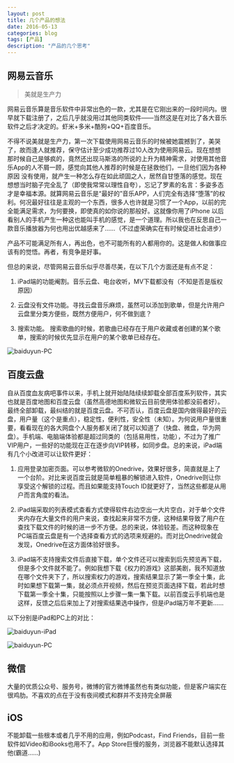 ```yaml
---
layout: post
title: 几个产品的想法
date: 2016-05-13
categories: blog
tags: [产品]
description: "产品的几个思考"
---
```


## 网易云音乐

> 美就是生产力

网易云音乐算是音乐软件中非常出色的一款，尤其是在它刚出来的一段时间内。很早就下载注册了，之后几乎就没用过其他同类软件——当然这是在对比了各大音乐软件之后才决定的。虾米+多米+酷狗+QQ+百度音乐。

不得不说美就是生产力，第一次下载使用网易云音乐的时候被她震撼到了，美哭了，故而逢人就推荐，保守估计至少成功推荐过10人改为使用网易云。现在想想那时候自己是够疯的，竟然还出现马斯洛的所说的上升为精神需求，对使用其他音乐App的人不屑一顾，感觉向其他人推荐的时候是在拯救他们，一旦他们因为各种原因 没有使用，就产生一种怎么存在如此顽固之人，居然自甘堕落的感觉。现在想想当时脑子完全乱了（即使我常常以理性自夸），忘记了罗素的名言：多姿多态才是幸福本源。就算网易云音乐是“最好的”音乐APP，人们完全有选择“堕落”的权利。何况最好往往是主观的一个东西，很多人也许就是习惯了一个App，以前的完全能满足需求，为何要换，即使真的如你说的那般好。这就像你用了iPhone 以后看别人的手机产生一种这也能叫手机的感觉，是一个道理。所以我也在反思自己一款音乐播放器为何也用出优越感来了……（不过虚荣确实在有时候促进社会进步）

产品不可能满足所有人，再出色，也不可能所有的人都用你的。这是做人和做事应该有的觉悟。再者，有竞争是好事。

但总的来说，尽管网易云音乐似乎尽善尽美，在以下几个方面还是有点不足：

1. iPad端的功能阉割。音乐云盘、电台收听，MV下载都没有（不知是否是版权原因）

2. 云盘没有文件功能。寻找云盘音乐麻烦，虽然可以添加到歌单，但是允许用户云盘里分类方便些，既然方便用户，何不做到底？

3. 搜索功能。 搜索歌曲的时候，若歌曲已经存在于用户收藏或者创建的某个歌单，搜索的时候优先显示在用户的某个歌单已经存在。


![baiduyun-PC](http://7xsx6z.com1.z0.glb.clouddn.com/IMG_0022.PNG)

## 百度云盘

自从百度血友病吧事件以来，手机上就开始陆陆续续卸载全部百度系列软件，其实也就是百度地图和百度云盘（虽然高德地图和微软云目前使用体验都没前者好）。最终全部卸载，最纠结的就是百度云盘。不可否认，百度云盘是国内做得最好的云盘，用户量（这个是重点），稳定性，便利性，安全性（未知）。为何说用户量很重要，看看现在的各大网盘个人服务都关闭了就可以知道了（快盘、微盘，华为网盘）。手机端、电脑端体验都是超过同类的（包括易用性，功能），不过为了推广VIP用户，一些好的功能现在正在逐步向VIP转移，如同步盘。总的来说，iPad端有几个小改进可以让软件更好：

1. 应用登录加密页面。可以参考微软的Onedrive，效果好很多，简直就是上了一个台阶。对比来说百度云就是简单粗暴的解锁进入软件，Onedrive则让你享受这个解锁的过程。而且如果能支持Touch ID就更好了，当然这些都是从用户而言角度的看法。

2. iPad端采取的列表模式查看方式使得软件右边空出一大片空白，对于单个文件夹内存在大量文件的用户来说，查找起来非常不方便，这种结果导致了用户在查找下载文件的时候的进一步不方便。总的来说，体验较差。而这种现象在PC端百度云盘是有一个选择查看方式的选项来规避的。而对比Onedrive就会发现，Onedrive在这方面体验好很多。

3. iPad端不支持搜索文件后直接下载，单个文件还可以搜索到后先预览再下载，但是多个文件就不能了。例如我想下载《权力的游戏》这部美剧，我不知道放在哪个文件夹下了，所以搜索权力的游戏，搜索结果显示了第一季全十集，此时如果想下载第一集，就必须点开视频，然后在预览页面选择下载，若此时想下载第一季全十集，只能按照以上步骤一集一集下载。以前百度云手机端也是这样，反馈之后后来加上了对搜索结果选中操作，但是iPad端万年不更新……

以下分别是iPad和PC上的对比：

![baiduyun-iPad](http://7xsx6z.com1.z0.glb.clouddn.com/IMG_0021.PNG)

![baiduyun-PC](http://7xsx6z.com1.z0.glb.clouddn.com/%E7%99%BE%E5%BA%A6%E4%BA%91%E7%AE%A1%E5%AE%B6.png)

## 微信
大量的优质公众号、服务号，微博的官方微博虽然也有类似功能，但是客户端实在很鸡肋。不喜欢的点在于没有夜间模式和群并不支持完全屏蔽

## iOS

不能卸载一些根本或者几乎不用的应用，例如Podcast，Find Friends，目前一些软件如Video和iBooks也用不了。App Store巨慢的服务，浏览器不能默认选择其他(霸道……)

